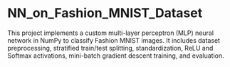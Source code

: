 # NN_on_Fashion_MNIST_Dataset
This project implements a custom multi-layer perceptron (MLP) neural network in NumPy to classify Fashion MNIST images. It includes dataset preprocessing, stratified train/test splitting, standardization, ReLU and Softmax activations, mini-batch gradient descent training, and evaluation.

